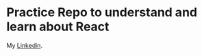 # Practice Repo to understand and learn about React

My [Linkedin](https://www.linkedin.com/in/shivam-taneja/).

